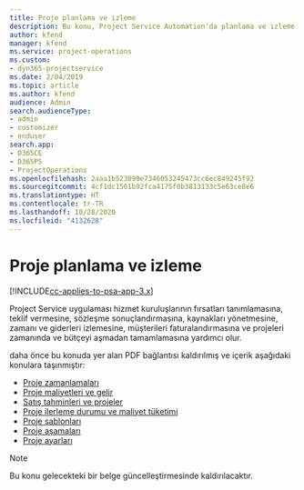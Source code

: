 ```yaml
---
title: Proje planlama ve izleme
description: Bu konu, Project Service Automation'da planlama ve izleme hakkında bilgilere bir bağlantı sağlar.
author: kfend
manager: kfend
ms.service: project-operations
ms.custom:
- dyn365-projectservice
ms.date: 2/04/2019
ms.topic: article
ms.author: kfend
audience: Admin
search.audienceType:
- admin
- customizer
- enduser
search.app:
- D365CE
- D365PS
- ProjectOperations
ms.openlocfilehash: 2aaa1b523099e7346053245473cc6ec849245f92
ms.sourcegitcommit: 4cf1dc1561b92fca4175f0b3813133c5e63ce8e6
ms.translationtype: HT
ms.contentlocale: tr-TR
ms.lasthandoff: 10/28/2020
ms.locfileid: "4132628"
---
```

# <a name="project-planning-and-tracking"></a>Proje planlama ve izleme

[!INCLUDE[cc-applies-to-psa-app-3.x](../../includes/cc-applies-to-psa-app-3x.md)]

Project Service uygulaması hizmet kuruluşlarının fırsatları tanımlamasına, teklif vermesine, sözleşme sonuçlandırmasına, kaynakları yönetmesine, zamanı ve giderleri izlemesine, müşterileri faturalandırmasına ve projeleri zamanında ve bütçeyi aşmadan tamamlamasına yardımcı olur. 

daha önce bu konuda yer alan PDF bağlantısı kaldırılmış ve içerik aşağıdaki konulara taşınmıştır:

- [Proje zamanlamaları](../project-creating.md)
- [Proje maliyetleri ve gelir](../project-estimating.md)
- [Satış tahminleri ve projeler](../project-leveraging.md)
- [Proje ilerleme durumu ve maliyet tüketimi](../project-tracking.md)
- [Proje şablonları](../project-templates.md)
- [Proje aşamaları](../project-stages.md)
- [Proje ayarları](../project-settings.md)

> [!NOTE]
> Bu konu gelecekteki bir belge güncelleştirmesinde kaldırılacaktır. 
